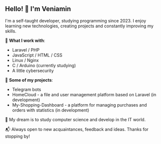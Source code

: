 ## Hello! 👋 I'm Veniamin

I'm a self-taught developer, studying programming since 2023. I enjoy learning new technologies, creating projects and constantly improving my skills.

🔧 **What I work with**:
- Laravel / PHP
- JavaScript / HTML / CSS
- Linux / Nginx
- C / Arduino (currently studying)
- A little cybersecurity

🚀 **Some of my projects**:
- Telegram bots
- HomeCloud - a file and user management platform based on Laravel (in development)
- My-Shopping-Dashboard - a platform for managing purchases and orders with statistics (in development)

🎯 My dream is to study computer science and develop in the IT world.

📬 Always open to new acquaintances, feedback and ideas.
Thanks for stopping by!
